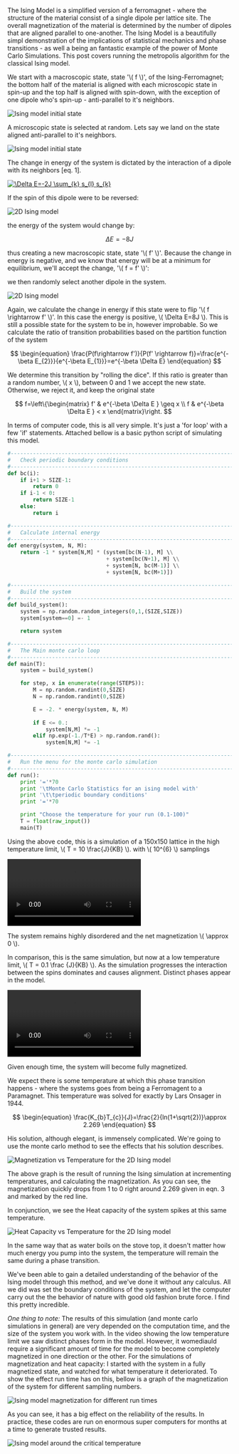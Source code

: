 The Ising Model is a simplified version of a ferromagnet - where the structure of the material consist of a single dipole per lattice site. The overall magnetization of the material is determined by the number of dipoles that are aligned parallel to one-another. The Ising Model is a beautifully simpl demonstration of the implications of statistical mechanics and phase transitions - as well a being an fantastic example of the power of Monte Carlo Simulations. This post covers running the metropolis algorithm for the classical Ising model.

We start with a macroscopic state, state '\\( f \\)', of the Ising-Ferromagnet; the bottom half of the material is aligned with each microscopic state in spin-up and the top half is aligned with spin-down, with the exception of one dipole who's spin-up - anti-parallel to it's neighbors. 

![Ising model initial state](media/monte-carlo-ising-2.png)

A microscopic state is selected at random. Lets say we land on the state aligned anti-parallel to it's neighbors.

![Ising model initial state](media/monte-carlo-ising-3.png)

The change in energy of the system is dictated by the interaction of a dipole with its neighbors [eq. 1]. 

<a href="http://www.codecogs.com/eqnedit.php?latex=\Delta&space;E=-2J&space;\sum_{k}&space;s_{l}&space;s_{k}" target="_blank"><img src="http://latex.codecogs.com/gif.latex?\Delta&space;E=-2J&space;\sum_{k}&space;s_{l}&space;s_{k}" title="\Delta E=-2J \sum_{k} s_{l} s_{k}" /></a>

If the spin of this dipole were to be reversed: 

![2D Ising model](media/monte-carlo-ising-4.png)

the energy of the system would change by:

$$
\Delta E=-8J
$$

thus creating a new macroscopic state,  state '\\( f' \\)'. Because the change in energy is negative, and we know that energy will be at a minimum for equilibrium, we'll accept the change,  '\\( f = f' \\)': 

we then randomly select another dipole in the system.

![2D Ising model](media/monte-carlo-ising-5.png)

Again, we calculate the change in energy if this state were to flip '\\( f \rightarrow f' \\)'. In this case the energy is positive, \\( \Delta E=8J \\). This is still a possible state for the system to be in, however improbable. So we calculate the ratio of transition probabilities based on the partition function of the system

$$
\begin{equation}
\frac{P(f\rightarrow f')}{P(f' \rightarrow f)}=\frac{e^{-\beta E_{2}}}{e^{-\beta E_{1}}}=e^{-\beta \Delta E}
\end{equation}
$$

We determine this transition by "rolling the dice". If this ratio is greater than a random number, \\( x \\), between 0 and 1 we accept the new state. Otherwise, we reject it, and keep the original state

$$
f=\left\{\begin{matrix}
f' & e^{-\beta \Delta E } \geq x \\ 
f & e^{-\beta \Delta E } <  x
\end{matrix}\right.
$$

In terms of computer code, this is all very simple. It's just a 'for loop' with a few 'if' statements. Attached bellow is a basic python script of simulating this model. 

~~~python
#----------------------------------------------------------------------#
#   Check periodic boundary conditions 
#----------------------------------------------------------------------#
def bc(i):
    if i+1 > SIZE-1:
        return 0
    if i-1 < 0:
        return SIZE-1
    else:
        return i

#----------------------------------------------------------------------#
#   Calculate internal energy
#----------------------------------------------------------------------#
def energy(system, N, M):
    return -1 * system[N,M] * (system[bc(N-1), M] \\
                               + system[bc(N+1), M] \\
                               + system[N, bc(M-1)] \\
                               + system[N, bc(M+1)])

#----------------------------------------------------------------------#
#   Build the system
#----------------------------------------------------------------------#
def build_system():
    system = np.random.random_integers(0,1,(SIZE,SIZE))
    system[system==0] =- 1

    return system

#----------------------------------------------------------------------#
#   The Main monte carlo loop
#----------------------------------------------------------------------#
def main(T):
    system = build_system()

    for step, x in enumerate(range(STEPS)):
        M = np.random.randint(0,SIZE)
        N = np.random.randint(0,SIZE)

        E = -2. * energy(system, N, M)
        
        if E <= 0.:
            system[N,M] *= -1
        elif np.exp(-1./T*E) > np.random.rand():
            system[N,M] *= -1

#----------------------------------------------------------------------#
#   Run the menu for the monte carlo simulation
#----------------------------------------------------------------------#
def run():
    print '='*70
    print '\tMonte Carlo Statistics for an ising model with'
    print '\t\tperiodic boundary conditions'
    print '='*70

    print "Choose the temperature for your run (0.1-100)"
    T = float(raw_input())
    main(T)

~~~

Using the above code, this is a simulation of a 150x150 lattice in the high temperature limit, \\( T = 10 \frac{J}{KB} \\). 
with \\( 10^{6} \\) samplings 


<video controls>
  <source src="media/highT.webm" type="video/webm">
  <source src="media/highT.mp4" type="video/mp4">
  Your browser does not support the <code>video</code> element.
</video>

The system remains highly disordered and the net magnetization \\( \approx  0 \\). 

In comparison, this is the same simulation, but now at a low temperature limit, \\( T = 0.1 \frac {J}{KB} \\). As the simulation progresses the interaction between the spins dominates  and  causes alignment. Distinct phases appear in the model.

<video controls>
  <source src="media/lowT.webm" type="video/webm">
  <source src="media/lowT.mp4" type="video/mp4">
  Your browser does not support the <code>video</code> element.
</video>

Given enough time, the system will become fully magnetized. 

We expect there is some temperature at which this phase transition happens - where the systems goes from being a Ferromagent to a Paramagnet. This temperature was solved for exactly by Lars Onsager in 1944. 

$$
\begin{equation}
\frac{K_{b}T_{c}}{J}=\frac{2}{ln(1+\sqrt{2})}\approx 2.269
\end{equation}
$$

His solution, although elegant, is immensely complicated. We're going to use the monte carlo method to see the effects that his solution describes. 

![Magnetization vs Temperature for the 2D Ising model](media/monte-carlo-ising-6.png)

The above graph is the result of running the Ising simulation at incrementing temperatures, and calculating the magnetization. As you can see, the magnetization quickly drops from 1 to 0 right around 2.269 given in eqn. 3 and marked by the red line.

In conjunction, we see the Heat capacity of the system spikes at this same temperature. 

![Heat Capacity vs Temperature for the 2D Ising model](media/monte-carlo-ising-7.png)

In the same way that as water boils on the stove top, it doesn't matter how much energy you pump into the system, the temperature will remain the same during a phase transition.

We've been able to gain a detailed understanding of the behavior of the Ising model through this method, and we've done it without any calculus. All we did was set the boundary conditions of the system, and let the computer carry out the the behavior of nature with good old fashion brute force. I find this pretty incredible. 

*One thing to note:* The results of this simulation (and monte carlo simulations in general) are very depended on the computation time, and the size of the system you work with. In the video showing the low temperature limit we saw distinct phases form in the model. However, it womediauld require a significant amount of time for the model to become completely magnetized in one direction or the other. For the simulations of magnetization and heat capacity: I started with the system in a fully magnetized state, and watched for what temperature it deteriorated. To show the effect run time has on this, bellow is a graph of the magnetization of the system for different sampling numbers. 


![Ising model magnetization for different run times](media/monte-carlo-ising-8.png)

As you can see, it has a big effect on the reliability of the results. In practice, these codes are run on enormous super computers for months at a time to generate trusted results.

![Ising model around the critical temperature](media/monte-carlo-ising-9.png)
